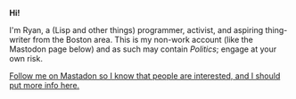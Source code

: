 **Hi!**

I'm Ryan, a (Lisp and other things) programmer, activist, and aspiring thing-writer from the Boston area.  This is my non-work account (like the Mastodon page below) and as such may contain _Politics_; engage at your own risk.

<a href="https://kolektiva.social/@IAmRasputin" rel="me">Follow me on Mastadon so I know that people are interested, and I should put more info here.</a>
